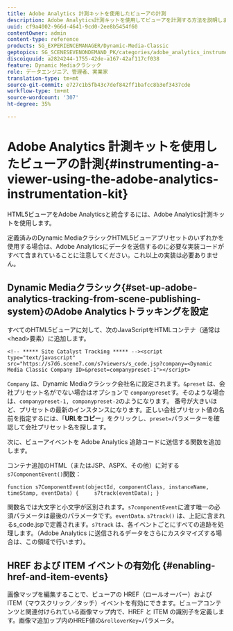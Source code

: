 ```yaml
---
title: Adobe Analytics 計測キットを使用したビューアの計測
description: Adobe Analytics計測キットを使用してビューアを計測する方法を説明します。
uuid: cf9a4002-966d-4641-9cd0-2ee8b5454f60
contentOwner: admin
content-type: reference
products: SG_EXPERIENCEMANAGER/Dynamic-Media-Classic
geptopics: SG_SCENESEVENONDEMAND_PK/categories/adobe_analytics_instrumentation_kit
discoiquuid: a2824244-1755-42de-a167-42af117cf038
feature: Dynamic Mediaクラシック
role: データエンジニア、管理者、実業家
translation-type: tm+mt
source-git-commit: e727c1b5fb43c7def842ff1bafcc8b3ef3437cde
workflow-type: tm+mt
source-wordcount: '307'
ht-degree: 35%

---
```



# Adobe Analytics 計測キットを使用したビューアの計測{#instrumenting-a-viewer-using-the-adobe-analytics-instrumentation-kit}

HTML5ビューアをAdobe Analyticsと統合するには、Adobe Analytics計測キットを使用します。

定義済みのDynamic MediaクラシックHTML5ビューアプリセットのいずれかを使用する場合は、Adobe Analyticsにデータを送信するのに必要な実装コードがすべて含まれていることに注意してください。これ以上の実装は必要ありません。

## Dynamic Mediaクラシック{#set-up-adobe-analytics-tracking-from-scene-publishing-system}のAdobe Analyticsトラッキングを設定

すべてのHTML5ビューアに対して、次のJavaScriptをHTMLコンテナ（通常は&lt;head>要素）に追加します。

```as3
<!-- ***** Site Catalyst Tracking ***** --><script type="text/javascript" src="https://s7d6.scene7.com/s7viewers/s_code.jsp?company=<Dynamic Media Classic Company ID>&preset=companypreset-1"></script>
```

`Company` は、Dynamic Mediaクラシック会社名に設定されます。`&preset` は、会社プリセット名がでない場合はオプションで `companypreset`す。そのような場合は、`companypreset-1, companypreset-2`のようになります。 番号が大きいほど、プリセットの最新のインスタンスになります。正しい会社プリセット値の名前を指定するには、「**URLをコピー**」をクリックし、`preset=`パラメーターを確認して会社プリセット名を探します。

次に、ビューアイベントを Adobe Analytics 追跡コードに送信する関数を追加します。

コンテナ追加のHTML（またはJSP、ASPX、その他）に対する`s7ComponentEvent()`関数：

```as3
function s7ComponentEvent(objectId, componentClass, instanceName, timeStamp, eventData) {     s7track(eventData); }
```

関数名では大文字と小文字が区別されます。`s7componentEvent`に渡す唯一の必須パラメータは最後のパラメータです。`eventData`. `s7track()` は、上記に含まれるs_code.jspで定義されます。`s7track` は、各イベントごとにすべての追跡を処理します。（Adobe Analytics に送信されるデータをさらにカスタマイズする場合は、この領域で行います）。

## HREF および ITEM イベントの有効化  {#enabling-href-and-item-events}

画像マップを編集することで、ビューアの HREF（ロールオーバー）および ITEM（マウスクリック／タッチ）イベントを有効にできます。ビューアコンテンツと関連付けられている画像マップ内で、HREF と ITEM の識別子を定義します。画像マ追加ップ内のHREF値の`&rolloverKey=`パラメータ。
